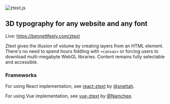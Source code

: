 ![ztext.js](https://bennettfeely.com/ztext/img/logo.png)

## 3D typography for any website and any font

Live: https://bennettfeely.com/ztext

Ztext gives the illusion of volume by creating layers from an HTML element. There's no need to spend hours fiddling with `<canvas>` or forcing users to download multi-megabyte WebGL libraries. Content remains fully selectable and accessible.

### Frameworks

For using React implementation, see [react-ztext](https://github.com/snettah/react-ztext) by [@snettah](https://github.com/snettah).

For using Vue implementation, see [vue-ztext](https://github.com/snettah/vue-ztext) by [@Namchee](https://github.com/Namchee).
